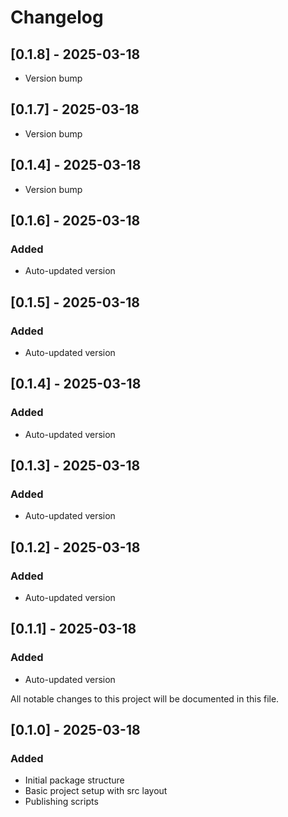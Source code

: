 # Changelog

## [0.1.8] - 2025-03-18

- Version bump

## [0.1.7] - 2025-03-18

- Version bump

## [0.1.4] - 2025-03-18

- Version bump

## [0.1.6] - 2025-03-18

### Added
- Auto-updated version


## [0.1.5] - 2025-03-18

### Added
- Auto-updated version


## [0.1.4] - 2025-03-18

### Added
- Auto-updated version


## [0.1.3] - 2025-03-18

### Added
- Auto-updated version


## [0.1.2] - 2025-03-18

### Added
- Auto-updated version


## [0.1.1] - 2025-03-18

### Added
- Auto-updated version


All notable changes to this project will be documented in this file.

## [0.1.0] - 2025-03-18

### Added
- Initial package structure
- Basic project setup with src layout
- Publishing scripts 